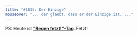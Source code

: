 ```yaml
---
title: "#1835: Der Einzige"
mouseover: "... der glaubt, dass er der Einzige ist, ..."
---
```


PS:
Heute ist <a href="http://www.fonflatter.de/kalender"><strong>"Regen fetzt!"-Tag</strong></a>. Fetzt!

